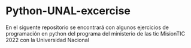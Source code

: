 # Python-UNAL-excercise
En el siguente repositorio se encontrará con algunos ejercicios de programación en python del programa del ministerio de las tic MisionTIC 2022 con la Universidad Nacional
